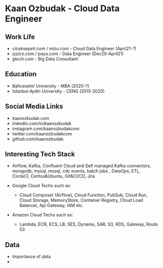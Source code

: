 # Kaan Ozbudak - Cloud Data Engineer

## Work Life

- *ciceksepeti.com / mizu.com* - Cloud Data Engineer (April21-?)
- *iyzico.com / payu.com* - Data Engineer (Dec20-April21)
- *gtech.com* - Big Data Consultant

## Education

- Bahcesehir University - MBA (2020-?)
- Istanbul Aydin University - CENG (2015-2020)

## Social Media Links

- kaanozbudak.com
- linkedin.com/in/kaanozbudak
- instagram.com/kaanozbudakcom
- twitter.com/kaanozbudakcom
- github.com/kaanozbudak

## Interesting Tech Stack

- Airflow, Kafka, Confluent Cloud and Self managed Kafka connectors, mongodb, mysql, mssql, cdc events, batch jobs ,
  DataOps, ETL, CircleCİ, Centos&Ubuntu, Git&CI/CD, Jira
- Google Cloud Techs such as:

    - Cloud Composer (Airflow), Cloud Function, PubSub, Cloud Run, Cloud Storage, MemoryStore, Container Registry, Cloud
      Load Balancer, Api Gateway, IAM etc.
- Amazon Cloud Techs such as:

    - Lambda, ECR, ECS, LB, SES, Dynamo, SAR, S3, RDS, Gateway, Route 53

## Data

- Importance of data
-
